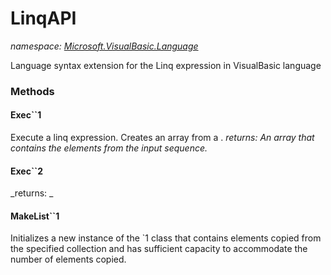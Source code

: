 ﻿
# LinqAPI
_namespace: [Microsoft.VisualBasic.Language](N-Microsoft.VisualBasic.Language.md)_

Language syntax extension for the Linq expression in VisualBasic language

### Methods

#### Exec``1
Execute a linq expression. Creates an array from a .
_returns: An array that contains the elements from the input sequence._
#### Exec``2

_returns: _
#### MakeList``1
Initializes a new instance of the `1 class that
 contains elements copied from the specified collection and has sufficient capacity
 to accommodate the number of elements copied.



